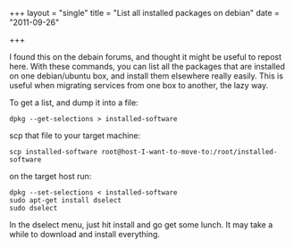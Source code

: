 +++
layout = "single"
title = "List all installed packages on debian"
date = "2011-09-26"

+++

I found this on the debain forums, and thought it might be useful to repost here. With these commands, you can list all the packages that are installed on one debian/ubuntu box, and install them elsewhere really easily. This is useful when migrating services from one box to another, the lazy way. 

To get a list, and dump it into a file:

    dpkg --get-selections > installed-software

scp that file to your target machine:

    scp installed-software root@host-I-want-to-move-to:/root/installed-software

on the target host run:

    dpkg --set-selections < installed-software
    sudo apt-get install dselect
    sudo dselect

In the dselect menu, just hit install and go get some lunch. It may take a while to download and install everything. 
